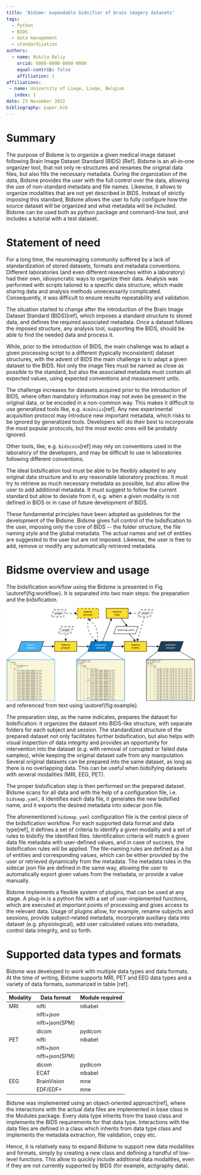 ```yaml
---
title: 'Bidsme: expandable bidsifier of brain imagery datasets'
tags:
  - Python
  - BIDS
  - data management
  - standardization
authors:
  - name: Nikita Beliy
    orcid: 0000-0000-0000-0000
    equal-contrib: false
    affiliation: 1
affiliations:
 - name: University of Liege, Liege, Belgium
   index: 1
date: 23 November 2022
bibliography: paper.bib
---
```


# Summary

The purpose of Bidsme is to organize a given medical image dataset following
Brain Image Dataset Standard (BIDS) [Ref].
Bidsme is an all-in-one organizer tool, that not only re-structures and renames
the original data files, but also fills the necessary metadata.
During the organization of the data, Bidsme provides the user with the full control
over the data, allowing the use of non-standard metadata and file names.
Likewise, it allows to organize modalities that are not yet described in BIDS.
Instead of strictly imposing this standard, Bidsme allows the user
to fully configure how the source dataset will be organized and what
metadata will be included.
Bidsme can be used both as python package and command-line tool,
and includes a tutorial with a test dataset.

# Statement of need

For a long time, the neuroimaging community suffered by a lack of standardization
of stored datasets, formats and metadata conventions.
Different laboratories (and even different researches within a laboratory)
had their own, idiosyncratic ways to organize their data.
Analysis was performed with scripts tailored to a specific data structure,
which made sharing data and analysis methods unnecessarily complicated.
Consequently, it was difficult to ensure results repeatability and validation.

The situation started to change after the introduction of the
Brain Image Dataset Standard (BIDS)[ref],
which imposes a standard structure to stored data, and defines the required
associated metadata.
Once a dataset follows the imposed structure, any analysis tool,
supporting the BIDS, should be able to find the needed data and process it.

While, prior to the introduction of BIDS, the main challenge was to adapt
a given processing script to a different (typically inconsistent) dataset structures,
with the advent of BIDS the main challenge is to adapt a given dataset to the BIDS.
Not only the image files must be named as close as possible to the standard,
but also the associated metadata must contain all expected values,
using expected conventions and measurement units.

The challenge increases for datasets acquired prior to the introduction of BIDS,
where often mandatory information may not even be present in the original data,
or be encoded in a non-common way.
This makes it difficult to use generalized tools like, e.g. `dcm2niix`[ref].
Any new experimental acquisition protocol may introduce new important
metadata, which risks to be ignored by generalized tools.
Developers will do their best to incorporate the most popular protocols,
but the most exotic ones will be probably ignored.

Other tools, like, e.g. `bidscoin`[ref] may rely on conventions used in the laboratory
of the developers, and may be difficult to use in laboratories following
different conventions.

The ideal bidsification tool must be able to be flexibly adapted to any original
data structure and to any reasonable laboratory practices.
It must try to retrieve as much necessary metadata as possible,
but also allow the user to add additional metadata.
It must suggest to follow the current standard but allow to deviate
from it, e.g. when a given modality is not defined in BIDS
or in case of future development of BIDS.

These fundamental principles have been adopted as guidelines
for the development of the Bidsme.
Bidsme gives full control of the bidsification to the user,
imposing only the core of BIDS -- the folder structure,
the file naming style and the global metadata.
The actual names and set of entities are suggested to the user
but are not imposed.
Likewise, the user is free to add, remove or modify any automatically
retrieved metadata.


# Bidsme overview and usage

The bidsification workflow using the Bidsme is presented in
Fig \autoref{fig:workflow}.
It is separated into two main steps: the preparation and the bidsification.

![Workflow of a bidsification using Bidsme. Dashed arrows and boxes represents optional steps.\label{fig:workflow}](plots/bidsme_schema.png)
and referenced from text using \autoref{fig:example}.

The preparation step, as the name indicates, prepares the dataset
for bidsification: it organizes the dataset into BIDS-like
structure, with separate folders for each subject and session.
The standardized structure of the prepared dataset not only
facilitates further bidsification, but also helps with visual
inspection of data integrity and provides an opportunity
for intervention into the dataset
(e.g. with removal of corrupted or failed data samples),
while keeping the original dataset safe from any manipulation.
Several original datasets can be prepared into the same dataset,
as long as there is no overlapping data.
This can be useful when bidsifying datasets with several modalities
(MRI, EEG, PET).

The proper bidsification step is then performed on the prepared dataset.
Bidsme scans for all data and with the help of a configuration file, i.e.
`bidsmap.yaml`, it identifies each data file, it generates 
the new bidsified name, and it exports the desired metadata 
into sidecar json file.

The aforementioned `bidsmap.yaml` configuration file is the central
piece of the bidsification workflow.
For each supported data format and data type[ref], it defines a set
of criteria to identify a given modality and a set of rules to bidsifiy the identified files.
Identification criteria will match a given data file metadata with
user-defined values, and in case of success, the bidsification rules will be applied.
The file-naming rules are defined as a list of entities
and corresponding values, which can be either
provided by the user or retrieved dynamically from the metadata.
The metadata rules in the sidecar json file are defined in the
same way, allowing the user to automatically export given values
from the metadata, or provide a value manually.

Bidsme implements a flexible system of plugins,
that can be used at any stage.
A plug-in is a python file with a set of user-implemented functions,
which are executed at important points of processing and gives
access to the relevant data.
Usage of plugins allow, for example, rename subjects and sessions,
provide subject-related metadata, incorporate auxiliary data into
dataset (e.g. physiological), add user calculated values into metadata,
control data integrity, and so forth.

# Supported data types and formats

Bidsme was developed to work with multiple data types and data formats.
At the time of writing, Bidsme supports MRI, PET and EEG data types
and a variety of data formats, summarized in table [ref].

| Modality | Data format | Module required |
| -------- | ----------- | ------------- |
| MRI      | nifti       | nibabel       |
|          | nifti+json  |               |
|          | nifti+json(SPM) |           |
|          | dicom       | pydicom       |
| PET      | nifti       | nibabel       |
|          | nifti+json  |               |
|          | nifti+json(SPM) |           |
|          | dicom       | pydicom       |
|          | ECAT        | nibabel       |
| EEG      | BrainVision | mne           |
|          | EDF/EDF+    | mne           |

Bidsme was implemented using an object-oriented approach[ref], where the interactions
with the actual data files are implemented in base class in the Modules package.
Every data type inherits from the base class and implements the BIDS requirements
for that data type.
Interactions with the data files are defined in a class which inherits from data type class
and implements the metadata extraction, file validation, copy etc.

Hence, it is relatively easy to expand Bidsme to support new data modalities and formats, simply
by creating a new class and defining a handful of low-level functions.
This allow to quickly include additional data modalities, even if they are not currently supported by
BIDS (for example, actigraphy data).
